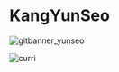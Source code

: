 # KangYunSeo

![gitbanner_yunseo](https://user-images.githubusercontent.com/65678579/193393512-fa50c816-287a-4c6b-a6d8-8525671a25d8.png)

![curri](https://tva1.sinaimg.cn/large/e6c9d24egy1h6m8g413dwj21hc0u0dja.jpg)
